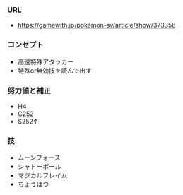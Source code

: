 ### URL

- https://gamewith.jp/pokemon-sv/article/show/373358

### コンセプト

- 高速特殊アタッカー
- 特殊or無効技を読んで出す

### 努力値と補正

- H4
- C252
- S252↑

### 技

- ムーンフォース
- シャドーボール
- マジカルフレイム
- ちょうはつ
